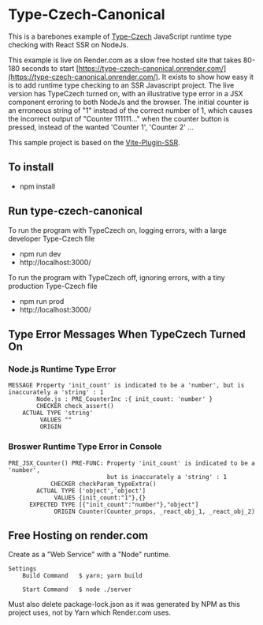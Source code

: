 
# Type-Czech-Canonical

This is a barebones example of [Type-Czech](https://github.com/steenhansen/type-czech#fast-start) JavaScript runtime type checking with React SSR on NodeJs.


This example is live on Render.com as a slow free hosted site that takes 80-180 seconds to start [https://type-czech-canonical.onrender.com/](https://type-czech-canonical.onrender.com/). 
It exists to show how easy it is to add runtime type checking to an SSR Javascript project. 
The live version has TypeCzech turned on, with an illustrative type error in a JSX component erroring to both NodeJs and the browser.
The initial counter is an erroneous string of "1" instead of the correct number of 1, which causes the incorrect output of "Counter 111111..."
when the counter button is pressed, instead of the wanted 'Counter 1', 'Counter 2' ...

This sample project is based on the [Vite-Plugin-SSR](https://vite-plugin-ssr.com/).

## To install
  - npm install

## Run type-czech-canonical
To run the program with TypeCzech on, logging errors, with a large developer Type-Czech file
  - npm run dev
  - http://localhost:3000/

To run the program with TypeCzech off, ignoring errors, with a tiny production Type-Czech file
  - npm run prod
  - http://localhost:3000/







## Type Error Messages When TypeCzech Turned On

### Node.js Runtime Type Error
```
MESSAGE Property 'init_count' is indicated to be a 'number', but is inaccurately a 'string' : 1
        Node.js : PRE_CounterInc :{ init_count: 'number' }
        CHECKER check_assert()
    ACTUAL TYPE 'string'
         VALUES ""
         ORIGIN
```

### Broswer Runtime Type Error in Console
```
PRE_JSX_Counter() PRE-FUNC: Property 'init_count' is indicated to be a 'number', 
                            but is inaccurately a 'string' : 1
            CHECKER checkParam_typeExtra()
        ACTUAL TYPE ['object','object']
             VALUES {init_count:"1"},{}
      EXPECTED TYPE [{"init_count":"number"},"object"]
             ORIGIN Counter(Counter_props, _react_obj_1, _react_obj_2)
```

## Free Hosting on render.com

Create as a "Web Service" with a "Node" runtime.

	Settings
		Build Command	$ yarn; yarn build

		Start Command	$ node ./server

Must also delete package-lock.json as it was generated by NPM as this project uses, not by Yarn which Render.com uses.